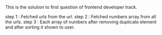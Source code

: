 This is the solution to first question of frontend developer track.

step 1 : Fetched urls from the url.
step 2 : Fetched numbers array from all the urls.
step 3 : Each array of numbers after removing duplicate element and after sorting it shown to user. 
